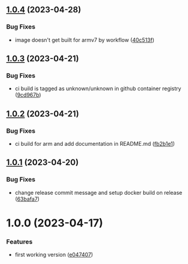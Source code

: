 ## [1.0.4](https://github.com/DreamyProtect/streamer-helper/compare/v1.0.3...v1.0.4) (2023-04-28)


### Bug Fixes

* image doesn't get built for armv7 by workflow ([40c513f](https://github.com/DreamyProtect/streamer-helper/commit/40c513f9d27993a4a7310ff616ffdb986dfaa7e8))

## [1.0.3](https://github.com/DreamyProtect/streamer-helper/compare/v1.0.2...v1.0.3) (2023-04-21)


### Bug Fixes

* ci build is tagged as unknown/unknown in github container registry ([9cd967b](https://github.com/DreamyProtect/streamer-helper/commit/9cd967b9bfc5891a6a7808e2375f7fdaefdc05cf))

## [1.0.2](https://github.com/DreamyProtect/streamer-helper/compare/v1.0.1...v1.0.2) (2023-04-21)


### Bug Fixes

* ci build for arm and add documentation in README.md ([fb2b1e1](https://github.com/DreamyProtect/streamer-helper/commit/fb2b1e10fbeeb79122a79d4d38fcc8525730c8f8))

## [1.0.1](https://github.com/DreamyProtect/streamer-helper/compare/v1.0.0...v1.0.1) (2023-04-20)


### Bug Fixes

* change release commit message and setup docker build on release ([63bafa7](https://github.com/DreamyProtect/streamer-helper/commit/63bafa71c1008acee05229a36a308a36931fcdee))

# 1.0.0 (2023-04-17)


### Features

* first working version ([e047407](https://github.com/DreamyProtect/streamer-helper/commit/e047407d8943920548b10e5b752bd59ca0d4eb90))
